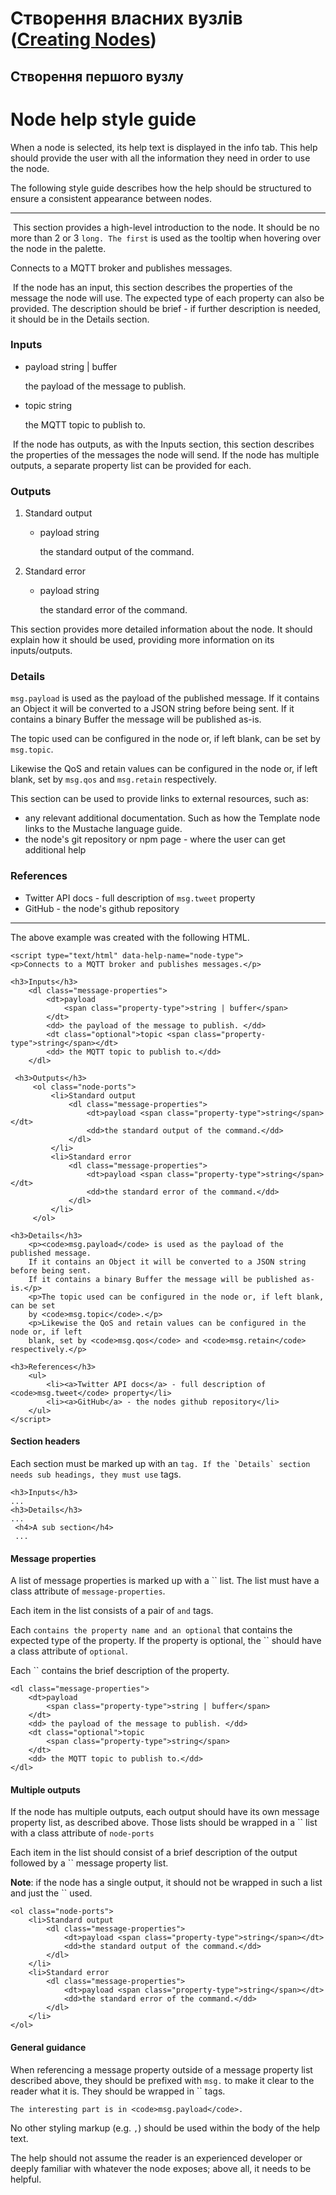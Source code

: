 # Створення власних вузлів ([Creating Nodes](https://nodered.org/docs/creating-nodes/))

## Створення першого вузлу 

# Node help style guide

When a node is selected, its help text is displayed in the info tab. This help should provide the user with all the information they need in order to use the node.

The following style guide describes how the help should be structured to ensure a consistent appearance between nodes.

------

​        This section provides a high-level introduction to the node. It should be        no more than 2 or 3 `` long. The first ``        is used as the tooltip when hovering over the node in the palette.    

Connects to a MQTT broker and publishes messages.

​        If the node has an input, this section describes the properties of the        message the node will use. The expected type of each property can also        be provided. The description should be brief - if further description is        needed, it should be in the Details section.    

### Inputs

- payload                  string | buffer              

   the payload of the message to publish. 

- topic string

   the MQTT topic to publish to.

​         If the node has outputs, as with the Inputs section, this section         describes the properties of the messages the node will send. If the node         has multiple outputs, a separate property list can be provided for each.     

### Outputs

1. Standard output                     

   - payload string

     the standard output of the command.

2. Standard error                     

   - payload string

     the standard error of the command.

This section provides more detailed information about the node. It should        explain how it should be used, providing more information on its inputs/outputs.



### Details

`msg.payload` is used as the payload of the published message.        If it contains an Object it will be converted to a JSON string before being sent.        If it contains a binary Buffer the message will be published as-is.

The topic used can be configured in the node or, if left blank, can be set by `msg.topic`.

Likewise the QoS and retain values can be configured in the node or, if left        blank, set by `msg.qos` and `msg.retain` respectively.

This section can be used to provide links to external resources, such as:

- any relevant additional documentation. Such as how the Template node links          to the Mustache language guide.
- the node's git repository or npm page - where the user can get additional help

### References

- Twitter API docs - full description of `msg.tweet` property
- GitHub - the node's github repository

------

The above example was created with the following HTML.

```
<script type="text/html" data-help-name="node-type">
<p>Connects to a MQTT broker and publishes messages.</p>

<h3>Inputs</h3>
    <dl class="message-properties">
        <dt>payload
            <span class="property-type">string | buffer</span>
        </dt>
        <dd> the payload of the message to publish. </dd>
        <dt class="optional">topic <span class="property-type">string</span></dt>
        <dd> the MQTT topic to publish to.</dd>
    </dl>

 <h3>Outputs</h3>
     <ol class="node-ports">
         <li>Standard output
             <dl class="message-properties">
                 <dt>payload <span class="property-type">string</span></dt>
                 <dd>the standard output of the command.</dd>
             </dl>
         </li>
         <li>Standard error
             <dl class="message-properties">
                 <dt>payload <span class="property-type">string</span></dt>
                 <dd>the standard error of the command.</dd>
             </dl>
         </li>
     </ol>

<h3>Details</h3>
    <p><code>msg.payload</code> is used as the payload of the published message.
    If it contains an Object it will be converted to a JSON string before being sent.
    If it contains a binary Buffer the message will be published as-is.</p>
    <p>The topic used can be configured in the node or, if left blank, can be set
    by <code>msg.topic</code>.</p>
    <p>Likewise the QoS and retain values can be configured in the node or, if left
    blank, set by <code>msg.qos</code> and <code>msg.retain</code> respectively.</p>

<h3>References</h3>
    <ul>
        <li><a>Twitter API docs</a> - full description of <code>msg.tweet</code> property</li>
        <li><a>GitHub</a> - the nodes github repository</li>
    </ul>
</script>
```

#### Section headers

Each section must be marked up with an `` tag. If the `Details` section needs sub headings, they must use `` tags.

```
<h3>Inputs</h3>
...
<h3>Details</h3>
...
 <h4>A sub section</h4>
 ...
```

#### Message properties

A list of message properties is marked up with a `` list. The list must have a class attribute of `message-properties`.

Each item in the list consists of a pair of `` and `` tags.

Each `` contains the property name and an optional `` that contains the expected type of the property. If the property is optional, the `` should have a class attribute of `optional`.

Each `` contains the brief description of the property.

```
<dl class="message-properties">
    <dt>payload
        <span class="property-type">string | buffer</span>
    </dt>
    <dd> the payload of the message to publish. </dd>
    <dt class="optional">topic
        <span class="property-type">string</span>
    </dt>
    <dd> the MQTT topic to publish to.</dd>
</dl>
```

#### Multiple outputs

If the node has multiple outputs, each output should have its own message property list, as described above. Those lists should be wrapped in a `` list with a class attribute of `node-ports`

Each item in the list should consist of a brief description of the output followed by a `` message property list.

**Note**: if the node has a single output, it should not be wrapped in such a list and just the `` used.

```
<ol class="node-ports">
    <li>Standard output
        <dl class="message-properties">
            <dt>payload <span class="property-type">string</span></dt>
            <dd>the standard output of the command.</dd>
        </dl>
    </li>
    <li>Standard error
        <dl class="message-properties">
            <dt>payload <span class="property-type">string</span></dt>
            <dd>the standard error of the command.</dd>
        </dl>
    </li>
</ol>
```

#### General guidance

When referencing a message property outside of a message property list described above, they should be prefixed with `msg.` to make it clear to the reader what it is. They should be wrapped in `` tags.

```
The interesting part is in <code>msg.payload</code>.
```

No other styling markup (e.g. ``,``) should be used within the body of the help text.

The help should not assume the reader is an experienced developer or deeply familiar with whatever the node exposes; above all, it needs to be helpful.